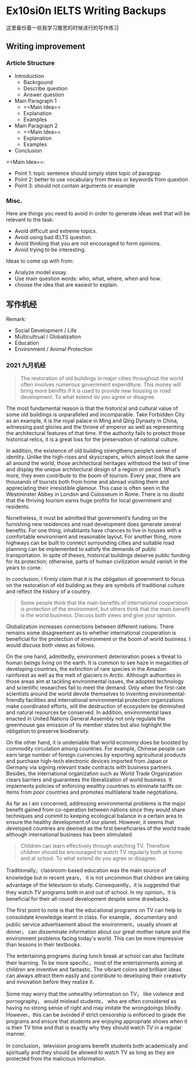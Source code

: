 # Ex10si0n IELTS Writing Backups

这里备份着一些我学习雅思的时候进行的写作练习

## Writing improvement

### Article Structure

* Introduction
	* Backrgound
	* Describe question
	* Answer question
* Main Paragraph 1
	* ==Main Idea==
	* Explanation
	* Examples
* Main Paragraph 2
	* ==Main Idea==
	* Explanation
	* Examples
* Conclusion

==Main Idea==:

* Point 1: topic sentence should simply state topic of paragrap
* Point 2: better to use vocabulary from thesis or keywords from question
* Point 3: should not contain arguments or example

### Misc.

Here are things you need to avoid in order to generate ideas well that will be relevant to the task:

* Avoid difficult and extreme topics.
* Avoid using bad IELTS question.
* Avoid thinking that you are not encouraged to form opinions.
* Avoid trying to be interesting.

Ideas to come up with from:

* Analyze model essay.
* Use main question words: who, what, where, when and how.
* choose the idea that are easiest to explain.

## 写作机经

Remark:
* Social Development / Life
* Multicultrual / Globalization
* Education
* Environment / Animal Protection

### 2021 九月机经

> The restoration of old buildings in major cities throughout the world often involves numerous government expenditure. This money will bring more benifits if it is used to provide new housing or road development. To what extend do you agree or disagree.

The most fundamental reason is that the historical and cultural value of some old buildings is unparalleled and incomparable. Take Forbidden City as an example, it is the royal palace in Ming and Qing Dynasty in China, witnessing past glories and the throne of emperor as well as representing the architectural features of that time. If the authority fails to protect those historical relics, it is a great loss for the preservation of national culture. 

In addition, the existence of old building strengthens people’s sense of identity. Unlike the high-rises and skyscrapers, which almost look the same all around the world, those architectural heritages withstood the test of time and display the unique architectural design of a region or period. What’s more, they even contribute to the boom of tourism. Every year, there are thousands of tourists both from home and abroad visiting them and appreciating their irresistible glamour. This case is often seen in the Westminster Abbey in London and Colosseum in Rome. There is no doubt that the thriving tourism earns huge profits for local government and residents. 

Nonetheless, it must be admitted that government’s funding on the furnishing new residences and road development does generate several benefits. For one thing, inhabitants have chances to live in houses with a comfortable environment and reasonable layout. For another thing, more highways can be built to connect surrounding cities and suitable road planning can be implemented to satisfy the demands of public transportation. In spite of theses, historical buildings deserve public funding for its protection; otherwise, parts of human civilization would vanish in the years to come.

In conclusion, I firmly claim that it is the obligation of government to focus on the restoration of old building as they are symbols of traditional culture and reflect the history of a country.

> Some people think that the main benefits of international cooperation is protection of the environment, but others think that the main benefit is the world business. Discuss both views and give your opinion.

Globalization increases connections between different nations. There remains some disagreement as to whether international cooperation is beneficial for the protection of environment or the boom of world business. I would discuss both views as follows. 

On the one hand, admittedly, environment deterioration poses a threat to human beings living on the earth. It is common to see haze in megacities of developing countries, the extinction of rare species in the Amazon rainforest as well as the melt of glaciers in Arctic. Although authorities in those areas aim at tackling environmental issues, the adopted technology and scientific researches fail to meet the demand. Only when the first-rate scientists around the world devote themselves to inventing environmental-friendly facilities and international environmental protection organizations make coordinated efforts, will the destruction of ecosystem be diminished and natural resources be conserved. In addition, environmental laws enacted in United Nations General Assembly not only regulate the greenhouse gas emission of its member states but also highlight the obligation to preserve biodiversity. 

On the other hand, it is undeniable that world economy does be boosted by commodity circulation among countries. For example, Chinese people can earn large number of foreign currencies by exporting agricultural products and purchase high-tech electronic devices imported from Japan or Germany via signing relevant trade contracts with business partners. Besides, the international organization such as World Trade Organization clears barriers and guarantees the liberalization of world business. It implements policies of enforcing wealthy countries to eliminate tariffs on items from poor countries and promotes multilateral trade negotiations.

As far as I am concerned, addressing environmental problems is the major benefit gained from co-operation between nations since they would share techniques and commit to keeping ecological balance in a certain area to ensure the healthy development of our planet. However, it seems that developed countries are deemed as the first beneficiaries of the world trade although international business has been stimulated.

> Children can learn effectively through watching TV. Therefore children should be encouraged to watch TV regularly both at home and at school. To what extend do you agree or disagree.

Traditionally，classroom-based education was the main source of knowledge but in recent years， it is not uncommon that children are taking advantage of the television to study. Consequently，it is suggested that they watch TV programs both in and out of school. In my opinion，it is beneficial for their all-round development despite some drawbacks.

The first point to note is that the educational programs on TV can help to consolidate knowledge learnt in class. For example，documentary and public service advertisement about the environment，usually shown at dinner， can disseminate information about our great mother nature and the environment problems facing today's world. This can be more impressive than lessons in their textbooks. 

The entertaining programs during lunch break at school can also facilitate their learning. To be more specific，most of the entertainments aiming at children are inventive and fantastic. The vibrant colors and brilliant ideas can always attract them easily and contribute to developing their creativity and innovation before they realize it. 

Some may worry that the unhealthy information on TV， like violence and pornography， would mislead students， who are often considered as having no strong sense of right and may imitate the wrongdoings blindly. However，this can be avoided if strict censorship is enforced to grade the programs and ensure that students are enjoying appropriate shows when it is their TV time and that is exactly why they should watch TV in a regular manner. 

In conclusion，television programs benefit students both academically and spiritually and they should be allowed to watch TV as long as they are protected from the malicious information.

